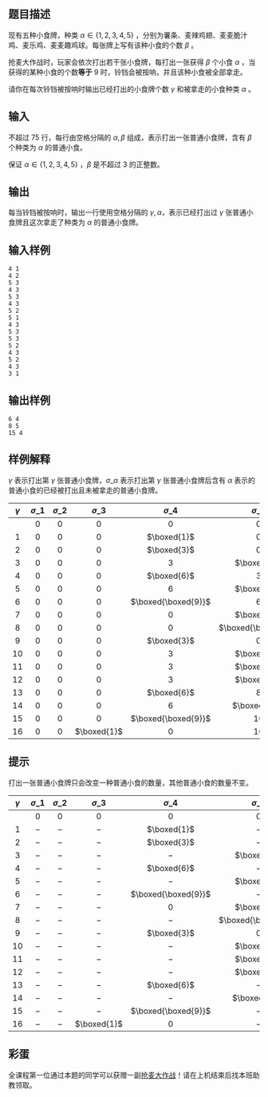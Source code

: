 ## 题目描述

现有五种小食牌，种类 $\alpha\in\lbrace1,2,3,4,5\rbrace$ ，分别为薯条、麦辣鸡翅、麦麦脆汁鸡、麦乐鸡、麦麦趣鸡球。每张牌上写有该种小食的个数 $\beta$ 。

抢麦大作战时，玩家会依次打出若干张小食牌，每打出一张获得 $\beta$ 个小食 $\alpha$ ，当获得的某种小食的个数**等于** $9$ 时，铃铛会被按响，并且该种小食被全部拿走。

请你在每次铃铛被按响时输出已经打出的小食牌个数 $\gamma$ 和被拿走的小食种类 $\alpha$ 。

## 输入

不超过 $75$ 行，每行由空格分隔的 $\alpha, \beta$ 组成，表示打出一张普通小食牌，含有 $\beta$ 个种类为 $\alpha$ 的普通小食。

保证 $\alpha \in \left\lbrace 1, 2, 3, 4, 5 \right\rbrace$ ，$\beta$ 是不超过 $3$ 的正整数。

## 输出

每当铃铛被按响时，输出一行使用空格分隔的 $\gamma, \alpha$，表示已经打出过 $\gamma$ 张普通小食牌且这次拿走了种类为 $\alpha$ 的普通小食牌。

## 输入样例

    4 1
    4 2
    5 3
    4 3
    5 3
    4 3
    5 2
    5 1
    4 3
    5 3
    5 3
    5 2
    4 3
    5 2
    4 3
    3 1


## 输出样例

    6 4
    8 5
    15 4

## 样例解释

$\gamma$ 表示打出第 $\gamma$ 张普通小食牌，$\sigma\_{\alpha}$ 表示打出第 $\gamma$ 张普通小食牌后含有 $\alpha$ 表示的普通小食的已经被打出且未被拿走的普通小食牌。

| $\gamma$ | $\sigma\_{1}$ | $\sigma\_{2}$ | $\sigma\_{3}$ | $\sigma\_{4}$ | $\sigma\_{5}$ |
| :-: | :-: | :-: | :-: | :-: | :-: |
|  | $0$ | $0$ | $0$ | $0$ | $0$ |
| $1$ | $0$ | $0$ | $0$ | $\boxed{1}$ | $0$ |
| $2$ | $0$ | $0$ | $0$ | $\boxed{3}$ | $0$ |
| $3$ | $0$ | $0$ | $0$ | $3$ | $\boxed{3}$ |
| $4$ | $0$ | $0$ | $0$ | $\boxed{6}$ | $3$ |
| $5$ | $0$ | $0$ | $0$ | $6$ | $\boxed{6}$ |
| $6$ | $0$ | $0$ | $0$ |$\boxed{\boxed{9}}$ | $6$ |
| $7$ | $0$ | $0$ | $0$ | $0$ | $\boxed{8}$ |
| $8$ | $0$ | $0$ | $0$ | $0$ |$\boxed{\boxed{9}}$ |
| $9$ | $0$ | $0$ | $0$ | $\boxed{3}$ | $0$ |
| $10$ | $0$ | $0$ | $0$ | $3$ | $\boxed{3}$ |
| $11$ | $0$ | $0$ | $0$ | $3$ | $\boxed{6}$ |
| $12$ | $0$ | $0$ | $0$ | $3$ | $\boxed{8}$ |
| $13$ | $0$ | $0$ | $0$ | $\boxed{6}$ | $8$ |
| $14$ | $0$ | $0$ | $0$ | $6$ | $\boxed{10}$ |
| $15$ | $0$ | $0$ | $0$ |$\boxed{\boxed{9}}$ | $10$ |
| $16$ | $0$ | $0$ | $\boxed{1}$ | $0$ | $10$ |

## 提示

打出一张普通小食牌只会改变一种普通小食的数量，其他普通小食的数量不变。

| $\gamma$ | $\sigma\_{1}$ | $\sigma\_{2}$ | $\sigma\_{3}$ | $\sigma\_{4}$ | $\sigma\_{5}$ |
| :-: | :-: | :-: | :-: | :-: | :-: |
|  | $0$ | $0$ | $0$ | $0$ | $0$ |
| $1$ | $-$ | $-$ | $-$ | $\boxed{1}$ | $-$ |
| $2$ | $-$ | $-$ | $-$ | $\boxed{3}$ | $-$ |
| $3$ | $-$ | $-$ | $-$ | $-$ | $\boxed{3}$ |
| $4$ | $-$ | $-$ | $-$ | $\boxed{6}$ | $-$ |
| $5$ | $-$ | $-$ | $-$ | $-$ | $\boxed{6}$ |
| $6$ | $-$ | $-$ | $-$ |$\boxed{\boxed{9}}$ | $-$ |
| $7$ | $-$ | $-$ | $-$ | $0$ | $\boxed{8}$ |
| $8$ | $-$ | $-$ | $-$ | $-$ |$\boxed{\boxed{9}}$ |
| $9$ | $-$ | $-$ | $-$ | $\boxed{3}$ | $0$ |
| $10$ | $-$ | $-$ | $-$ | $-$ | $\boxed{3}$ |
| $11$ | $-$ | $-$ | $-$ | $-$ | $\boxed{6}$ |
| $12$ | $-$ | $-$ | $-$ | $-$ | $\boxed{8}$ |
| $13$ | $-$ | $-$ | $-$ | $\boxed{6}$ | $-$ |
| $14$ | $-$ | $-$ | $-$ | $-$ | $\boxed{10}$ |
| $15$ | $-$ | $-$ | $-$ |$\boxed{\boxed{9}}$ | $-$ |
| $16$ | $-$ | $-$ | $\boxed{1}$ | $0$ | $-$ |

## 彩蛋

全课程第一位通过本题的同学可以获赠一副[抢麦大作战](https://imgloc.com/album/rAJX)！请在上机结束后找本班助教领取。